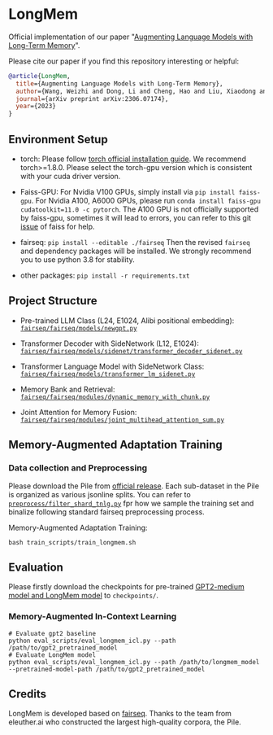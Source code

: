 # LongMem

Official implementation of our paper "[Augmenting Language Models with Long-Term Memory](https://arxiv.org/abs//2306.07174)".

Please cite our paper if you find this repository interesting or helpful:
```bibtex
@article{LongMem,
  title={Augmenting Language Models with Long-Term Memory},
  author={Wang, Weizhi and Dong, Li and Cheng, Hao and Liu, Xiaodong and Yan, Xifeng and Gao, Jianfeng and Wei, Furu},
  journal={arXiv preprint arXiv:2306.07174},
  year={2023}
}
```

## Environment Setup 
* torch: Please follow [torch official installation guide](https://pytorch.org/get-started/previous-versions/). We recommend torch>=1.8.0. Please select the torch-gpu version which is consistent with your cuda driver version.

* Faiss-GPU: For Nvidia V100 GPUs, simply install via ``pip install faiss-gpu``. For Nvidia A100, A6000 GPUs, please run ``conda install faiss-gpu cudatoolkit=11.0 -c pytorch``. The A100 GPU is not officially supported by faiss-gpu, sometimes it will lead to errors, you can refer to this git [issue](https://github.com/facebookresearch/faiss/issues/2064) of faiss for help.

* fairseq: ``pip install --editable ./fairseq`` Then the revised `fairseq` and dependency packages will be installed. We strongly recommend you to use python 3.8 for stability.

* other packages: ``pip install -r requirements.txt``

## Project Structure
* Pre-trained LLM Class (L24, E1024, Alibi positional embedding): [`fairseq/fairseq/models/newgpt.py`](fairseq/fairseq/models/newgpt.py)

* Transformer Decoder with SideNetwork (L12, E1024): [`fairseq/fairseq/models/sidenet/transformer_decoder_sidenet.py`](fairseq/fairseq/models/sidenet/transformer_decoder_sidenet.py)

* Transformer Language Model with SideNetwork Class: [`fairseq/fairseq/models/transformer_lm_sidenet.py`](fairseq/fairseq/models/transformer_lm_sidenet.py)

* Memory Bank and Retrieval: [`fairseq/fairseq/modules/dynamic_memory_with_chunk.py`](fairseq/fairseq/modules/dynamic_memory_with_chunk.py)

* Joint Attention for Memory Fusion: [`fairseq/fairseq/modules/joint_multihead_attention_sum.py`](fairseq/fairseq/modules/joint_multihead_attention_sum.py)

## Memory-Augmented Adaptation Training
### Data collection and Preprocessing
Please download the Pile from [official release](https://pile.eleuther.ai/). Each sub-dataset in the Pile is organized as various jsonline splits. You can refer to [`preprocess/filter_shard_tnlg.py`](preprocess/filter_shard_tnlg.py) fpr how we sample the training set and binalize following standard fairseq preprocessing process.

Memory-Augmented Adaptation Training:
```
bash train_scripts/train_longmem.sh
```

## Evaluation
Please firstly download the checkpoints for pre-trained [GPT2-medium model and LongMem model](https://drive.google.com/file/d/1ZTNN8r5X2dkQMRuckW6J08sVDOMdzbzA/view?usp=sharing) to ``checkpoints/``.

### Memory-Augmented In-Context Learning
```
# Evaluate gpt2 baseline
python eval_scripts/eval_longmem_icl.py --path /path/to/gpt2_pretrained_model
# Evaluate LongMem model
python eval_scripts/eval_longmem_icl.py --path /path/to/longmem_model --pretrained-model-path /path/to/gpt2_pretrained_model
```

## Credits
LongMem is developed based on [fairseq](https://github.com/facebookresearch/fairseq). Thanks to the team from eleuther.ai who constructed the largest high-quality corpora, the Pile.
